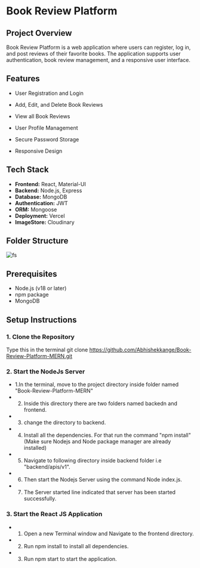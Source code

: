 # Book Review Platform

## Project Overview

Book Review Platform is a web application where users can register, log in, and post reviews of their favorite books. The application supports user authentication, book review management, and a responsive user interface.

## Features

- User Registration and Login
- Add, Edit, and Delete Book Reviews

- View all Book Reviews
- User Profile Management
- Secure Password Storage
- Responsive Design

## Tech Stack

- **Frontend:** React, Material-UI
- **Backend:** Node.js, Express
- **Database:** MongoDB
- **Authentication:** JWT
- **ORM:** Mongoose
- **Deployment:** Vercel
- **ImageStore:** Cloudinary

## Folder Structure
![fs](https://github.com/user-attachments/assets/2c9f4fd9-eb2f-4a2e-b81d-5023212b56a8)


## Prerequisites

- Node.js (v18 or later)
- npm package
- MongoDB 

## Setup Instructions

### 1. Clone the Repository

Type this in the  terminal
git clone <https://github.com/Abhishekkange/Book-Review-Platform-MERN.git>


### 2. Start the NodeJs Server

- 1.In the terminal, move to the project directory inside folder named "Book-Review-Platform-MERN"
- 2. Inside this directory there are two folders named backedn and frontend.
- 3. change the directory to backend. 
- 4. Install all the dependencies. For that run the command "npm install" (Make sure Nodejs and Node package manager are already installed)
- 5. Navigate to following directory inside backend folder i.e "backend/apis/v1".
- 6. Then start the Nodejs Server using the command Node index.js.
- 7. The Server started line indicated that server has been started successfully.


### 3. Start the React JS Application

- 1. Open a new Terminal window and Navigate to the frontend directory.
- 2. Run npm install to install all dependencies.
- 3. Run npm start to start the application.








